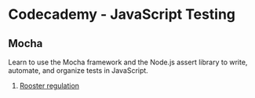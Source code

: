 # Codecademy - JavaScript Testing

## Mocha
Learn to use the Mocha framework and the Node.js assert library to write, automate, and organize tests in JavaScript.

1. [Rooster regulation](https://github.com/gayatrirajgor/codecademy-learn-mocha/tree/main/rooster-regulation)

